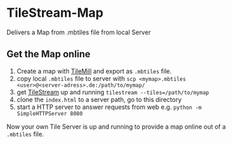 TileStream-Map
==============

Delivers a Map from .mbtiles file from local Server


## Get the Map online

1. Create a map with [TileMill](https://www.mapbox.com/tilemill/) and export as `.mbtiles` file.
2. copy local `.mbtiles` file to server with `scp <mymap>.mbtiles <user>@<server-adress>.de:/path/to/mymap/`
3. get [TileStream](https://github.com/mapbox/tilestream) up and running
    `tilestream --tiles=/path/to/mymap`
4. clone the `index.html` to a server path, go to this directory
5. start a HTTP server to answer requests from web
    e.g. `python -m SimpleHTTPServer 8080`
    
Now your own Tile Server is up and running to provide a map online out of a `.mbtiles` file.
